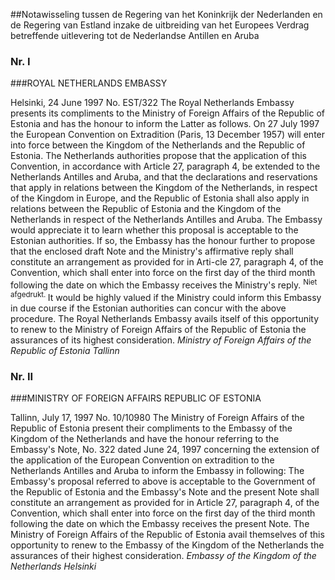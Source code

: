 <meta http-equiv='Content-Type' content='text/html; charset=utf-8' />

##Notawisseling tussen de Regering van het Koninkrijk der Nederlanden en de Regering van Estland inzake de uitbreiding van het Europees Verdrag betreffende uitlevering tot de Nederlandse Antillen en Aruba

### Nr.  I  

###ROYAL NETHERLANDS EMBASSY

Helsinki, 24 June 1997 No. EST/322 The Royal Netherlands Embassy presents its compliments to the Ministry of Foreign Affairs of the Republic of Estonia and has the honour to inform the Latter as follows. On 27 July 1997 the European Convention on Extradition (Paris, 13 December 1957) will enter into force between the Kingdom of the Netherlands and the Republic of Estonia. The Netherlands authorities propose that the application of this Convention, in accordance with Article 27, paragraph 4, be extended to the Netherlands Antilles and Aruba, and that the declarations and reservations that apply in relations between the Kingdom of the Netherlands, in respect of the Kingdom in Europe, and the Republic of Estonia shall also apply in relations between the Republic of Estonia and the Kingdom of the Netherlands in respect of the Netherlands Antilles and Aruba. The Embassy would appreciate it to learn whether this proposal is acceptable to the Estonian authorities. If so, the Embassy has the honour further to propose that the enclosed draft Note and the Ministry's affirmative reply shall constitute an arrangement as provided for in Arti-cle 27, paragraph 4, of the Convention, which shall enter into force on the first day of the third month following the date on which the Embassy receives the Ministry's reply. <sup>  Niet afgedrukt.  </sup> It would be highly valued if the Ministry could inform this Embassy in due course if the Estonian authorities can concur with the above procedure. The Royal Netherlands Embassy avails itself of this opportunity to renew to the Ministry of Foreign Affairs of the Republic of Estonia the assurances of its highest consideration.    *Ministry of Foreign Affairs*   *of the Republic of Estonia*   *Tallinn*    

### Nr.  II  

###MINISTRY OF FOREIGN AFFAIRS REPUBLIC OF ESTONIA

Tallinn, July 17, 1997 No. 10/10980 The Ministry of Foreign Affairs of the Republic of Estonia present their compliments to the Embassy of the Kingdom of the Netherlands and have the honour referring to the Embassy's Note, No. 322 dated June 24, 1997 concerning the extension of the application of the European Convention on extradition to the Netherlands Antilles and Aruba to inform the Embassy in following: The Embassy's proposal referred to above is acceptable to the Government of the Republic of Estonia and the Embassy's Note and the present Note shall constitute an arrangement as provided for in Article 27, paragraph 4, of the Convention, which shall enter into force on the first day of the third month following the date on which the Embassy receives the present Note. The Ministry of Foreign Affairs of the Republic of Estonia avail themselves of this opportunity to renew to the Embassy of the Kingdom of the Netherlands the assurances of their highest consideration.    *Embassy of the Kingdom of the Netherlands*   *Helsinki*    
